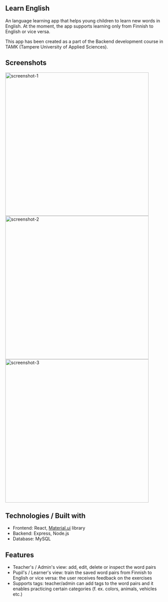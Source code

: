 ## Learn English

An language learning app that helps young children to learn new words in English.
At the moment, the app supports learning only from Finnish to English or vice versa.

This app has been created as a part of the Backend development course in TAMK (Tampere University of Applied Sciences).

## Screenshots

<img width="450" alt="screenshot-1" src="https://user-images.githubusercontent.com/77788900/148819594-38bbd637-b6e0-48f5-87d4-0f8d98834b5b.png">  
<img width="450" alt="screenshot-2" src="https://user-images.githubusercontent.com/77788900/148819609-7c44f22f-0092-465e-bf33-7094229da25a.png">
<img width="450" alt="screenshot-3" src="https://user-images.githubusercontent.com/77788900/148819633-f9194df5-e0ad-4410-b232-69a52e31a7ac.png">

## Technologies / Built with

- Frontend: React, [Material.ui](https://mui.com/) library
- Backend: Express, Node.js
- Database: MySQL

## Features

- Teacher's / Admin's view: add, edit, delete or inspect the word pairs
- Pupil's / Learner's view: train the saved word pairs from Finnish to English or vice versa: the user receives feedback on the exercises
- Supports tags: teacher/admin can add tags to the word pairs and it enables practicing certain categories (f. ex. colors, animals, vehicles etc.)

